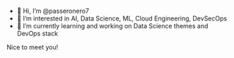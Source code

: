 - 👋 Hi, I’m @passeronero7
- 👀 I’m interested in AI, Data Science, ML, Cloud Engineering, DevSecOps
- 🌱 I’m currently learning and working on Data Science themes and DevOps stack

Nice to meet you!

<!---
passeronero7/passeronero7 is a ✨ special ✨ repository because its `README.md` (this file) appears on your GitHub profile.
You can click the Preview link to take a look at your changes.
--->
